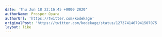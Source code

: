 ```yaml
---
date: 'Thu Jun 18 22:16:45 +0000 2020'
authorName: Prosper Opara
authorUrl: 'https://twitter.com/kodekage'
originalPost: 'https://twitter.com/kodekage/status/1273741467941507075'
layout: like
---
```

